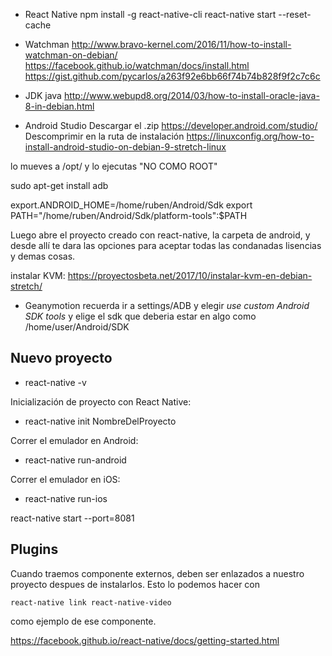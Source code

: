 + React Native
npm install -g react-native-cli
react-native start --reset-cache

+ Watchman
http://www.bravo-kernel.com/2016/11/how-to-install-watchman-on-debian/
https://facebook.github.io/watchman/docs/install.html
https://gist.github.com/pycarlos/a263f92e6bb66f74b74b828f9f2c7c6c


+ JDK java
http://www.webupd8.org/2014/03/how-to-install-oracle-java-8-in-debian.html

+ Android Studio
Descargar el .zip
https://developer.android.com/studio/
Descomprimir en la ruta de instalación
https://linuxconfig.org/how-to-install-android-studio-on-debian-9-stretch-linux

lo mueves a /opt/  y lo ejecutas "NO COMO ROOT"


sudo apt-get install adb

export.ANDROID_HOME=/home/ruben/Android/Sdk
export PATH="/home/ruben/Android/Sdk/platform-tools":$PATH


Luego abre el proyecto creado con react-native, la carpeta de android, y desde allí te dara las opciones para aceptar todas las condanadas lisencias y demas cosas.

instalar KVM:
https://proyectosbeta.net/2017/10/instalar-kvm-en-debian-stretch/

+ Geanymotion
recuerda ir a settings/ADB y elegir *use custom Android SDK tools* y elige el sdk que deberia estar en algo como /home/user/Android/SDK

## Nuevo proyecto 

+ react-native -v

Inicialización de proyecto con React Native:
+ react-native init NombreDelProyecto

Correr el emulador en Android:
+ react-native run-android

Correr el emulador en iOS:
+ react-native run-ios

react-native start --port=8081

## Plugins

Cuando traemos componente externos, deben ser enlazados a nuestro proyecto despues de instalarlos.  Esto lo podemos hacer con

  `react-native link react-native-video`

como ejemplo de ese componente.


https://facebook.github.io/react-native/docs/getting-started.html